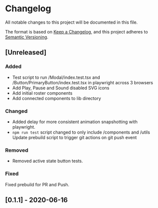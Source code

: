 # Changelog

All notable changes to this project will be documented in this file.

The format is based on [Keep a Changelog](https://keepachangelog.com/en/1.0.0/),
and this project adheres to [Semantic Versioning](https://semver.org/spec/v2.0.0.html).

## [Unreleased]

### Added
- Test script to run /Modal/index.test.tsx and /Button/PrimaryButton/index.test.tsx in playwright across 3 browsers
- Add Play, Pause and Sound disabled SVG icons
- Add initial roster components
- Add connected components to lib directory

### Changed
- Added delay for more consistent animation snapshotting with playwright.
- `npm run test` script changed to only include /components and /utils
Update prebuild script to trigger git actions on git push event

### Removed
- Removed active state button tests.

### Fixed
Fixed prebuild for PR and Push.

## [0.1.1] - 2020-06-16